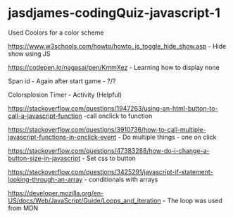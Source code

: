 # jasdjames-codingQuiz-javascript-1


Used Coolors for a color scheme 

https://www.w3schools.com/howto/howto_js_toggle_hide_show.asp - Hide show using JS 

https://codepen.io/nagasai/pen/KmmXez - Learning how to display none 

Span id - Again after start game - ?/? 


Colorsplosion Timer - Activity (Helpful)


https://stackoverflow.com/questions/1947263/using-an-html-button-to-call-a-javascript-function -call onclick to function 

https://stackoverflow.com/questions/3910736/how-to-call-multiple-javascript-functions-in-onclick-event - Do multiple things - one on click

https://stackoverflow.com/questions/47383288/how-do-i-change-a-button-size-in-javascript - Set css to button

https://stackoverflow.com/questions/3425291/javascript-if-statement-looking-through-an-array - conditionals with arrays 

https://developer.mozilla.org/en-US/docs/Web/JavaScript/Guide/Loops_and_iteration - The loop was used from MDN 